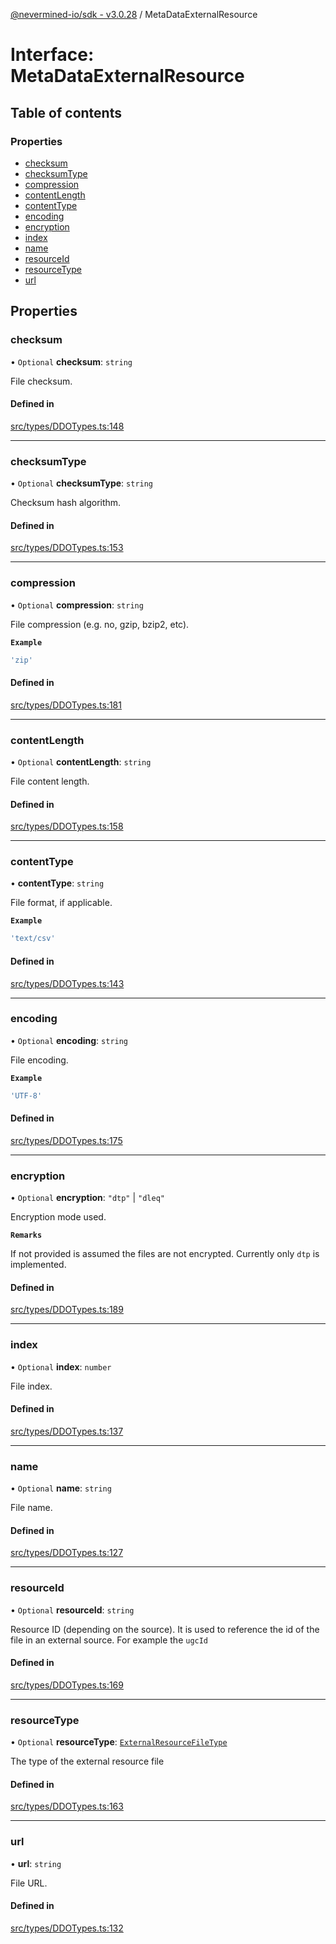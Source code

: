 [@nevermined-io/sdk - v3.0.28](../code-reference.md) / MetaDataExternalResource

# Interface: MetaDataExternalResource

## Table of contents

### Properties

- [checksum](MetaDataExternalResource.md#checksum)
- [checksumType](MetaDataExternalResource.md#checksumtype)
- [compression](MetaDataExternalResource.md#compression)
- [contentLength](MetaDataExternalResource.md#contentlength)
- [contentType](MetaDataExternalResource.md#contenttype)
- [encoding](MetaDataExternalResource.md#encoding)
- [encryption](MetaDataExternalResource.md#encryption)
- [index](MetaDataExternalResource.md#index)
- [name](MetaDataExternalResource.md#name)
- [resourceId](MetaDataExternalResource.md#resourceid)
- [resourceType](MetaDataExternalResource.md#resourcetype)
- [url](MetaDataExternalResource.md#url)

## Properties

### checksum

• `Optional` **checksum**: `string`

File checksum.

#### Defined in

[src/types/DDOTypes.ts:148](https://github.com/nevermined-io/sdk-js/blob/2c5b70a398b96158415b2a3c97669bf5963dd8f3/src/types/DDOTypes.ts#L148)

---

### checksumType

• `Optional` **checksumType**: `string`

Checksum hash algorithm.

#### Defined in

[src/types/DDOTypes.ts:153](https://github.com/nevermined-io/sdk-js/blob/2c5b70a398b96158415b2a3c97669bf5963dd8f3/src/types/DDOTypes.ts#L153)

---

### compression

• `Optional` **compression**: `string`

File compression (e.g. no, gzip, bzip2, etc).

**`Example`**

```ts
'zip'
```

#### Defined in

[src/types/DDOTypes.ts:181](https://github.com/nevermined-io/sdk-js/blob/2c5b70a398b96158415b2a3c97669bf5963dd8f3/src/types/DDOTypes.ts#L181)

---

### contentLength

• `Optional` **contentLength**: `string`

File content length.

#### Defined in

[src/types/DDOTypes.ts:158](https://github.com/nevermined-io/sdk-js/blob/2c5b70a398b96158415b2a3c97669bf5963dd8f3/src/types/DDOTypes.ts#L158)

---

### contentType

• **contentType**: `string`

File format, if applicable.

**`Example`**

```ts
'text/csv'
```

#### Defined in

[src/types/DDOTypes.ts:143](https://github.com/nevermined-io/sdk-js/blob/2c5b70a398b96158415b2a3c97669bf5963dd8f3/src/types/DDOTypes.ts#L143)

---

### encoding

• `Optional` **encoding**: `string`

File encoding.

**`Example`**

```ts
'UTF-8'
```

#### Defined in

[src/types/DDOTypes.ts:175](https://github.com/nevermined-io/sdk-js/blob/2c5b70a398b96158415b2a3c97669bf5963dd8f3/src/types/DDOTypes.ts#L175)

---

### encryption

• `Optional` **encryption**: `"dtp"` \| `"dleq"`

Encryption mode used.

**`Remarks`**

If not provided is assumed the files are not encrypted. Currently only `dtp` is implemented.

#### Defined in

[src/types/DDOTypes.ts:189](https://github.com/nevermined-io/sdk-js/blob/2c5b70a398b96158415b2a3c97669bf5963dd8f3/src/types/DDOTypes.ts#L189)

---

### index

• `Optional` **index**: `number`

File index.

#### Defined in

[src/types/DDOTypes.ts:137](https://github.com/nevermined-io/sdk-js/blob/2c5b70a398b96158415b2a3c97669bf5963dd8f3/src/types/DDOTypes.ts#L137)

---

### name

• `Optional` **name**: `string`

File name.

#### Defined in

[src/types/DDOTypes.ts:127](https://github.com/nevermined-io/sdk-js/blob/2c5b70a398b96158415b2a3c97669bf5963dd8f3/src/types/DDOTypes.ts#L127)

---

### resourceId

• `Optional` **resourceId**: `string`

Resource ID (depending on the source). It is used to reference the id of the file in an external source.
For example the `ugcId`

#### Defined in

[src/types/DDOTypes.ts:169](https://github.com/nevermined-io/sdk-js/blob/2c5b70a398b96158415b2a3c97669bf5963dd8f3/src/types/DDOTypes.ts#L169)

---

### resourceType

• `Optional` **resourceType**: [`ExternalResourceFileType`](../enums/ExternalResourceFileType.md)

The type of the external resource file

#### Defined in

[src/types/DDOTypes.ts:163](https://github.com/nevermined-io/sdk-js/blob/2c5b70a398b96158415b2a3c97669bf5963dd8f3/src/types/DDOTypes.ts#L163)

---

### url

• **url**: `string`

File URL.

#### Defined in

[src/types/DDOTypes.ts:132](https://github.com/nevermined-io/sdk-js/blob/2c5b70a398b96158415b2a3c97669bf5963dd8f3/src/types/DDOTypes.ts#L132)
